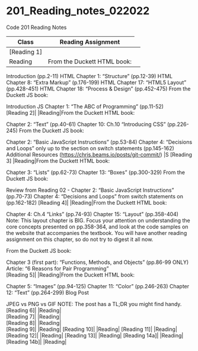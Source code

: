 # 201_Reading_notes_022022
Code 201 Reading Notes

<!--https://help.github.com/en/articles/basic-writing-and-formatting-syntax-->

|Class|Reading Assignment|
---|:---:
[Reading 1]<td colspan=2>|
|Reading|From the Duckett HTML book:

Introduction (pp.2-11)
HTML Chapter 1: “Structure” (pp.12-39)
HTML Chapter 8: “Extra Markup” (p.176-199)
HTML Chapter 17: “HTML5 Layout” (pp.428-451)
HTML Chapter 18: “Process & Design” (pp.452-475)
From the Duckett JS book:

Introduction
JS Chapter 1: “The ABC of Programming” (pp.11-52)   
[Reading 2]<td colspan=2>|
|Reading|From the Duckett HTML book:

Chapter 2: “Text” (pp.40-61)
Chapter 10: Ch.10 “Introducing CSS” (pp.226-245)
From the Duckett JS book:

Chapter 2: “Basic JavaScript Instructions” (pp.53-84)
Chapter 4: “Decisions and Loops” only up to the section on switch statements (pp.145-162)
Additional Resources
(https://chris.beams.io/posts/git-commit/)  |S
[Reading 3]<td colspan=2>
|Reading|From the Duckett HTML book:

Chapter 3: “Lists” (pp.62-73)
Chapter 13: “Boxes” (pp.300-329)
From the Duckett JS book:

Review from Reading 02 - Chapter 2: “Basic JavaScript Instructions” (pp.70-73)
Chapter 4: “Decisions and Loops” from switch statements on (pp.162-182)
[Reading 4]<td colspan=2>|
|Reading|From the Duckett HTML book:

Chapter 4: Ch.4 “Links” (pp.74-93)
Chapter 15: “Layout” (pp.358-404)
Note: This layout chapter is BIG. Focus your attention on understanding the core concepts presented on pp.358-364, and look at the code samples on the website that accompanies the textbook. You will have another reading assignment on this chapter, so do not try to digest it all now.

From the Duckett JS book:

Chapter 3 (first part): “Functions, Methods, and Objects” (pp.86-99 ONLY)
Article: “6 Reasons for Pair Programming”  
[Reading 5]<td colspan=2>|
|Reading|From the Duckett HTML book:

Chapter 5: “Images” (pp.94-125)
Chapter 11: “Color” (pp.246-263)
Chapter 12: “Text” (pp.264-299)
Blog Post

JPEG vs PNG vs GIF
NOTE: The post has a TL;DR you might find handy.  
[Reading 6]<td colspan=2>|
|Reading|  
[Reading 7]<td colspan=2>|
|Reading|  
[Reading 8]<td colspan=2>|
|Reading|  
[Reading 9]<td colspan=2>|
|Reading| 
[Reading 10]<td colspan=2>|
|Reading| 
[Reading 11]<td colspan=2>|
|Reading| 
[Reading 12]<td colspan=2>|
|Reading| 
[Reading 13]<td colspan=2>|
|Reading| 
[Reading 14a]<td colspan=2>|
|Reading| 
[Reading 14b]<td colspan=2>|
|Reading| 
              

